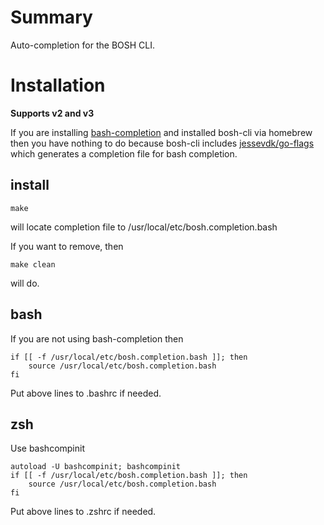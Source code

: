 # Summary

Auto-completion for the BOSH CLI.

# Installation

**Supports v2 and v3**

If you are installing [bash-completion](https://github.com/scop/bash-completion) and installed bosh-cli via homebrew then you have nothing to do because bosh-cli includes [jessevdk/go-flags](https://github.com/cloudfoundry/bosh-cli/tree/master/vendor/github.com/jessevdk/go-flags) which generates a completion file for bash completion.

## install

```
make
```
will locate completion file to /usr/local/etc/bosh.completion.bash

If you want to remove, then
```
make clean
```
will do.

## bash

If you are not using bash-completion then
```
if [[ -f /usr/local/etc/bosh.completion.bash ]]; then
    source /usr/local/etc/bosh.completion.bash
fi
```
Put above lines to .bashrc if needed.

## zsh
Use bashcompinit
```
autoload -U bashcompinit; bashcompinit
if [[ -f /usr/local/etc/bosh.completion.bash ]]; then
    source /usr/local/etc/bosh.completion.bash
fi
```
Put above lines to .zshrc if needed.
